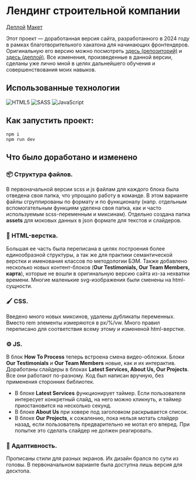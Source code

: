 # Лендинг строительной компании

[Деплой](https://team8html-event2024-nine.vercel.app)
[Макет](https://www.figma.com/design/xQeRhxFMgHJ1aqcvFNNoyV/Conbuild_With_Out_Products?node-id=0-1&p=f&t=UEDnBriWzmqfEVXz-0)

Этот проект — доработанная версия сайта, разработанного в 2024 году в рамках благотворительного хакатона для начинающих фронтендеров. Оригинальную его версию можно посмотреть [здесь (репозиторий)](https://github.com/IlyaBurch/team8htmlEvent2024) и [здесь (деплой)](https://team8html-event2024.vercel.app). Все изменения, произведенные в данной версии, сделаны уже лично мной в целях дальнейшего обучения и совершенствования моих навыков.

## Использованные технологии

![HTML5](https://img.shields.io/badge/html5-%23E34F26.svg?style=for-the-badge&logo=html5&logoColor=white) ![SASS](https://img.shields.io/badge/SASS-hotpink.svg?style=for-the-badge&logo=SASS&logoColor=white) ![JavaScript](https://img.shields.io/badge/javascript-%23323330.svg?style=for-the-badge&logo=javascript&logoColor=%23F7DF1E)

## Как запустить проект:
```
npm i
npm run dev
```

## Что было доработано и изменено

### :package: **Структура файлов.**  
В первоначальной версии scss и js файлам для каждого блока была отведена своя папка, что упрощало работу в команде. В этом варианте файлы сгруппированы по формату и по функционалу (напр. отдельным вспомогательным функциям уделена своя папка, как и часто используемым scss-переменным и миксинам). Отдельно создана папка **assets** для моковых данных в json формате для текстов и слайдеров.

### :notebook: **HTML-верстка.** 
Большая ее часть была переписана в целях построения более единообразной структуры, а так же для практики семантической верстки и именования классов по методологии БЭМ. Также добавлено несколько новых контент-блоков (**Our Testimonials, Our Team Members, карта**), которые не вошли в оригинальную версию сайта из-за нехватки времени. Многие маленькие svg-изображения были сменены на html-сущности.

### :paintbrush: **CSS.**
Введено много новых миксинов, удалены дубликаты переменных. Вместо rem элементы измеряются в px/%/vw. Много правил переписано для соответствия всему этому и измененой html-верстке. 

### :gear: **JS.** 
В блок **How To Process** теперь встроена смена видео-обложки. Блоки **Our Testimonials** и **Our Team Members** новые, как и их интерактив. Доработаны слайдеры в блоках **Latest Services, About Us, Our Projects**. Все они работают по-разному. Код был написан вручную, без применения сторонних библиотек. 
   - В блоке **Latest Services** функционирует таймер. Если пользователя интересует конкретный слайд, на него можно кликнуть, и таймер приостановится на несколько секунд.
   - В блоке **About Us** при ховере под заголовком раскрывается список.
   - В блоке **Our Projects**, к сожалению, пока нельзя мотать слайдер назад, если пользователь предварительно не мотал его вперед. При попытке это сделать слайдер не должен реагировать.

### 📱 **Адаптивность.** 
Прописаны стили для разных экранов. Их дизайн брался по сути из головы. В первоначальном варианте была доступна лишь версия для десктопа.

